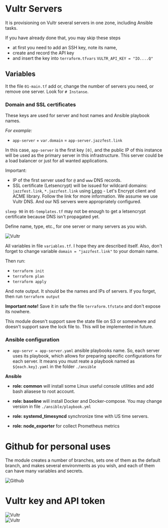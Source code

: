 # Vultr Servers
It is provisioning on Vultr several servers in one zone, including Ansible tasks.

If you have already done that, you may skip these steps
- at first you need to add an SSH key, note its name,
- create and record the API key
- and insert the key into `terraform.tfvars` `VULTR_API_KEY = "IO....Q"`

## Variables
It the file `01-main.tf` add or, change the number of servers you need, or remove one server. Look for `# Instanse`.

### Domain and SSL certificates
These keys are used for server and host names and Ansible playbook names.

*For example:*
- `app-server` + `var.domain` = `app-server.jazzfest.link`

In this case, `app-server` is the first key `[0]`, and the public IP of this instance will be used as the primary server in this infrastructure. This server could be a load balancer or just for all wanted applications.

Important:

- IP of the first server used for `@` and `www` DNS records.
- SSL certificate (Letsencrypt) will be issued for wildcard domains: `jazzfest.link`, `*.jazzfest.link` using [Lego](https://github.com/go-acme/lego) - Let's Encrypt client and ACME library. Follow the link for more information. We assume we use Vultr DNS. And our NS servers were appropriately configured.

`sleep 90` in `05-templates.tf` may not be enough to get a letsencrypt certificate because DNS isn't propagated yet.

Define name, type, etc., for one server or many servers as you wish.

![Vultr](./docs/servers_key.png)

All variables in file `variables.tf`. I hope they are described itself.
Also, don't forget to change variable `domain = "jazzfest.link"` to your domain name.


Then run:
- `terraform init`
- `terraform plan`
- `terraform apply`

And note output. It should be the names and IPs of servers. If you forget, then run `terraform output`

**Important note!**
Save it in safe the file `terraform.tfstate` and don't expose its nowhere.

This module doesn't support save the state file on S3 or somewhere and doesn't support save the lock file to. This will be implemented in future.

### Ansible configuration

- `app-servr = app-server.yaml` ansible playbooks name. So, each server uses its playbook, which allows for preparing specific configurations for each server. It means you must reate a playbook named as `${each.key}.yaml` in the folder `./ansible`

**Ansible**

- **role: common** will install some Linux useful console utilities and add bash aliasese to root account.

- **role: baseline** will install Docker and Docker-compose. You may change version in file `./ansible/playbook.yml`

- **role: systemd_timesyncd** synchronize time with US time servers.

- **role: node_exporter** for collect Prometheus metrics

# Github for personal uses

The module creates a number of branches, sets one of them as the default branch, and makes several environments as you wish, and each of them can have many variables and secrets.


![Github](./docs/git_var.png)

# Vultr key and API token
![Vultr](./docs/vultr_key.png)  
![Vultr](./docs/vultr_api_key.png)  
